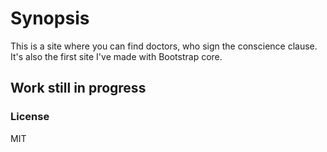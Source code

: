 <h1>Synopsis</h1> This is a site where you can find doctors, who sign the conscience clause. It's also the first site I've made with Bootstrap core.<h2>Work still in progress</h2><h3>License</h3>MIT